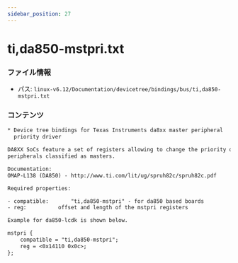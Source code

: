 ```yaml
---
sidebar_position: 27
---
```

# ti,da850-mstpri.txt

### ファイル情報

- パス: `linux-v6.12/Documentation/devicetree/bindings/bus/ti,da850-mstpri.txt`

### コンテンツ

```txt
* Device tree bindings for Texas Instruments da8xx master peripheral
  priority driver

DA8XX SoCs feature a set of registers allowing to change the priority of all
peripherals classified as masters.

Documentation:
OMAP-L138 (DA850) - http://www.ti.com/lit/ug/spruh82c/spruh82c.pdf

Required properties:

- compatible:		"ti,da850-mstpri" - for da850 based boards
- reg:			offset and length of the mstpri registers

Example for da850-lcdk is shown below.

mstpri {
	compatible = "ti,da850-mstpri";
	reg = <0x14110 0x0c>;
};

```
